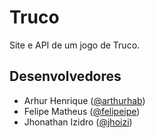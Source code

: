# Truco

Site e API de um jogo de Truco.

## Desenvolvedores
- Arhur Henrique ([@arthurhab](https://github.com/felipeipe))
- Felipe Matheus ([@felipeipe](https://github.com/arthurhab))
- Jhonathan Izidro ([@jhoizi](https://github.com/jhoizi))
